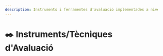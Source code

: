 ```yaml
---
description: Instruments i ferramentes d'avaluació implementades a nivell de centre
---
```


# ✒️ Instruments/Tècniques d'Avaluació

